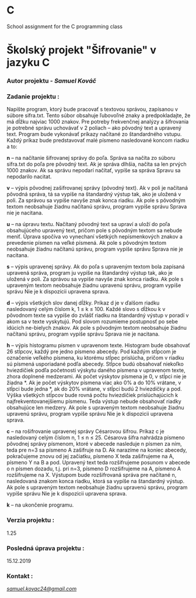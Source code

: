 # C
School assignment for the C programming class 

# Školský projekt "Šifrovanie" v jazyku C
### Autor projektu - *Samuel Kováč*
### Zadanie projektu :
Napíšte program, ktorý bude pracovať s textovou správou, zapísanou v súbore sifra.txt. Tento súbor obsahuje ľubovoľné znaky a predpokladajte, že má dĺžku najviac 1000 znakov. Pre potreby frekvenčnej analýzy a šifrovania je potrebné správu uchovávať v 2 poliach – ako pôvodný text a upravený text.
Program bude vykonávať príkazy načítané zo štandardného vstupu. Každý príkaz bude predstavovať malé písmeno nasledované koncom riadku a to:

**n** – na načítanie šifrovanej správy do poľa. Správa sa načíta zo súboru sifra.txt do poľa pre pôvodný text. Ak je správa dlhšia, načíta sa len prvých 1000 znakov. Ak sa správu nepodarí načítať, vypíše sa správa Spravu sa nepodarilo nacitat.

**v** – výpis pôvodnej zašifrovanej správy (pôvodný text). Ak v poli je načítaná pôvodná správa, tá sa vypíše na štandardný výstup tak, ako je uložená v poli. Za správou sa vypíše navyše znak konca riadku. Ak pole s pôvodným textom neobsahuje žiadnu načítanú správu, program vypíše správu Sprava nie je nacitana.

**u** – na úpravu textu. Načítaný pôvodný text sa upraví a uloží do poľa obsahujúceho upravený text, pričom pole s pôvodným textom sa nebude meniť. Úprava spočíva vo vynechaní všetkých nepísmenkových znakov a prevedenie písmen na veľké písmená. Ak pole s pôvodným textom neobsahuje žiadnu načítanú správu, program vypíše správu Sprava nie je nacitana.

**s** – výpis upravenej správy. Ak do poľa s upraveným textom bola zapísaná upravená správa, program ju vypíše na štandardný výstup tak, ako je uložená v poli. Za správou sa vypíše navyše znak konca riadku. Ak pole s upraveným textom neobsahuje žiadnu upravenú správu, program vypíše správu Nie je k dispozicii upravena sprava.

**d** – výpis všetkých slov danej dĺžky. Príkaz d je v ďalšom riadku nasledovaný celým číslom k, 1 ≤ k ≤ 100. Každé slovo s dĺžkou k v pôvodnom texte sa vypíše do zvlášť riadku na štandardný výstup v poradí v akom sa v texte vyskytujú. Pod slovom rozumieme postupnosť po sebe idúcich ne-bielych znakov. Ak pole s pôvodným textom neobsahuje žiadnu načítanú správu, program vypíše správu Sprava nie je nacitana.

**h** – výpis histogramu písmen v upravenom texte. Histogram bude obsahovať 26 stĺpcov, každý pre jedno písmeno abecedy. Pod každým stĺpcom je označenie veľkého písmena, ku ktorému stĺpec prislúcha, pričom v riadku sú písmená usporiadané podľa abecedy. Stĺpce budú obsahovať niekoľko hviezdičiek podľa početnosti výskytu daného písmena v upravenom texte, zhora doplnené medzerami. Ak počet výskytov písmena je 0, v stĺpci nie je žiadna *. Ak je počet výskytov písmena viac ako 0% a do 10% vrátane, v stĺpci bude jedna *, ak do 20% vrátane, v stĺpci budú 2 hviezdičky a pod. Výška všetkých stĺpcov bude rovná počtu hviezdičiek prislúchajúcich k najfrekventovanejšiemu písmenu. Teda výstup nebude obsahovať riadky obsahujúce len medzery. Ak pole s upraveným textom neobsahuje žiadnu upravenú správu, program vypíše správu Nie je k dispozicii upravena sprava.

**c** – na rošifrovanie upravenej správy Césarovou šifrou. Príkaz c je nasledovaný celým číslom n, 1 ≤ n ≤ 25. Césarova šifra nahrádza písmeno pôvodnej správy písmenom, ktoré v abecede nasleduje n písmen za ním, teda pre n=3 sa písmeno A zašifruje na D. Ak narazíme na koniec abecedy, pokračujeme znovu od jej začiatku, písmeno X teda zašifrujeme na A, písmeno Y na B a pod. Upravený text teda rozšifrujeme posunom v abecede o n písmen dozadu, t.j. pri n=3, písmeno D rozšifrujeme na A, písmeno A rozšifrujeme na X. Výstupom bude rozšifrovaná správa pre načítané n, nasledovaná znakom konca riadku, ktorá sa vypíše na štandardný výstup. Ak pole s upraveným textom neobsahuje žiadnu upravenú správu, program vypíše správu Nie je k dispozicii upravena sprava.

**k** – na ukončenie programu.

### Verzia projektu : 
1.25

### Posledná úprava projektu :
15.12.2019

### Kontakt :
*samuel.kovac24@gmail.com*